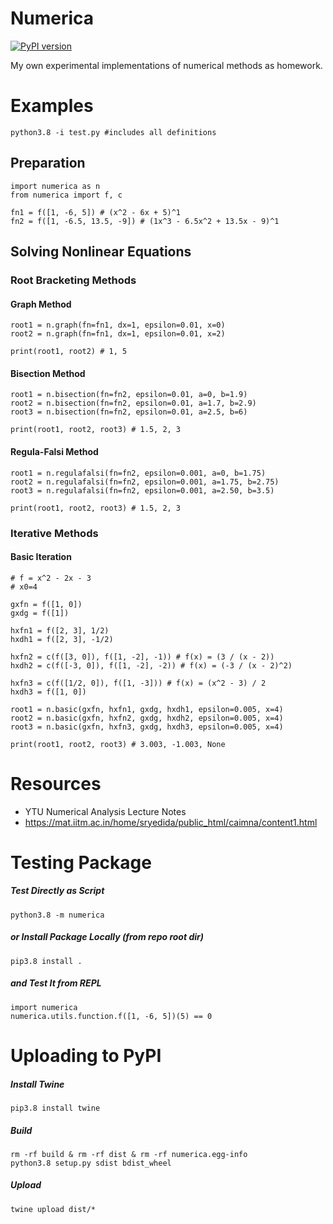 # Numerica
[![PyPI version](https://badge.fury.io/py/numerica.svg)](https://badge.fury.io/py/numerica)

My own experimental implementations of numerical methods as homework.

# Examples
    python3.8 -i test.py #includes all definitions

## Preparation
    import numerica as n
    from numerica import f, c

    fn1 = f([1, -6, 5]) # (x^2 - 6x + 5)^1
    fn2 = f([1, -6.5, 13.5, -9]) # (1x^3 - 6.5x^2 + 13.5x - 9)^1

## Solving Nonlinear Equations
### Root Bracketing Methods
#### Graph Method
    root1 = n.graph(fn=fn1, dx=1, epsilon=0.01, x=0)
    root2 = n.graph(fn=fn1, dx=1, epsilon=0.01, x=2)

    print(root1, root2) # 1, 5

#### Bisection Method
    root1 = n.bisection(fn=fn2, epsilon=0.01, a=0, b=1.9)
    root2 = n.bisection(fn=fn2, epsilon=0.01, a=1.7, b=2.9)
    root3 = n.bisection(fn=fn2, epsilon=0.01, a=2.5, b=6)

    print(root1, root2, root3) # 1.5, 2, 3

#### Regula-Falsi Method
    root1 = n.regulafalsi(fn=fn2, epsilon=0.001, a=0, b=1.75)
    root2 = n.regulafalsi(fn=fn2, epsilon=0.001, a=1.75, b=2.75)
    root3 = n.regulafalsi(fn=fn2, epsilon=0.001, a=2.50, b=3.5)

    print(root1, root2, root3) # 1.5, 2, 3

### Iterative Methods
#### Basic Iteration
    # f = x^2 - 2x - 3
    # x0=4

    gxfn = f([1, 0])
    gxdg = f([1])

    hxfn1 = f([2, 3], 1/2)
    hxdh1 = f([2, 3], -1/2)

    hxfn2 = c(f([3, 0]), f([1, -2], -1)) # f(x) = (3 / (x - 2))
    hxdh2 = c(f([-3, 0]), f([1, -2], -2)) # f(x) = (-3 / (x - 2)^2)

    hxfn3 = c(f([1/2, 0]), f([1, -3])) # f(x) = (x^2 - 3) / 2
    hxdh3 = f([1, 0])

    root1 = n.basic(gxfn, hxfn1, gxdg, hxdh1, epsilon=0.005, x=4)
    root2 = n.basic(gxfn, hxfn2, gxdg, hxdh2, epsilon=0.005, x=4)
    root3 = n.basic(gxfn, hxfn3, gxdg, hxdh3, epsilon=0.005, x=4)

    print(root1, root2, root3) # 3.003, -1.003, None

# Resources
- YTU Numerical Analysis Lecture Notes
- https://mat.iitm.ac.in/home/sryedida/public_html/caimna/content1.html

# Testing Package
##### Test Directly as Script
    python3.8 -m numerica
##### or Install Package Locally (from repo root dir)
    pip3.8 install .
##### and Test It from REPL
    import numerica
    numerica.utils.function.f([1, -6, 5])(5) == 0

# Uploading to PyPI
##### Install Twine
    pip3.8 install twine
##### Build
    rm -rf build & rm -rf dist & rm -rf numerica.egg-info
    python3.8 setup.py sdist bdist_wheel
##### Upload
    twine upload dist/*